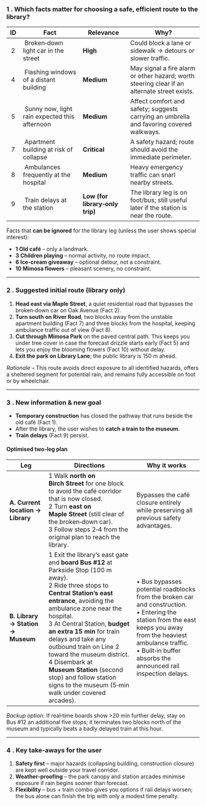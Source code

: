 ### 1 . Which facts matter for choosing a safe, efficient route to the **library**?

| ID | Fact | Relevance | Why? |
|----|------|-----------|------|
| 2 | Broken‑down light car in the street | **High** | Could block a lane or sidewalk → detours or slower traffic. |
| 4 | Flashing windows of a distant building | **Medium** | May signal a fire alarm or other hazard; worth steering clear if an alternate street exists. |
| 5 | Sunny now, light rain expected this afternoon | **Medium** | Affect comfort and safety; suggests carrying an umbrella and favoring covered walkways. |
| 7 | Apartment building at risk of collapse | **Critical** | A safety hazard; route should avoid the immediate perimeter. |
| 8 | Ambulances frequently at the hospital | **Medium** | Heavy emergency traffic can snarl nearby streets. |
| 9 | Train delays at the station | **Low (for library‑only trip)** | The library leg is on foot/bus; still useful later if the station is near the route. |

Facts that **can be ignored** for the library leg (unless the user shows special interest):

- **1 Old café** – only a landmark.
- **3 Children playing** – normal activity, no route impact.
- **6 Ice‑cream giveaway** – optional detour, not a constraint.
- **10 Mimosa flowers** – pleasant scenery, no constraint.

---

### 2 . Suggested initial route (library only)

1. **Head east via Maple Street**, a quiet residential road that bypasses the broken‑down car on Oak Avenue (Fact 2).  
2. **Turn south on River Road**, two blocks away from the unstable apartment building (Fact 7) and three blocks from the hospital, keeping ambulance traffic out of view (Fact 8).  
3. **Cut through Mimosa Park** on the paved central path. This keeps you under tree cover in case the forecast drizzle starts early (Fact 5) and lets you enjoy the blooming flowers (Fact 10) without delay.  
4. **Exit the park on Library Lane**; the public library is 150 m ahead.

*Rationale* – This route avoids direct exposure to all identified hazards, offers a sheltered segment for potential rain, and remains fully accessible on foot or by wheelchair.

---

### 3 . New information & new goal  
- **Temporary construction** has closed the pathway that runs beside the old café (Fact 1).  
- After the library, the user wishes to **catch a train to the museum**.  
- **Train delays** (Fact 9) persist.

#### Optimised two‑leg plan

| Leg | Directions | Why it works |
|-----|------------|--------------|
| **A. Current location → Library** | 1 Walk **north on Birch Street** for one block to avoid the café corridor that is now closed.<br>2 Turn **east on Maple Street** (still clear of the broken‑down car).<br>3 Follow steps 2‑4 from the original plan to reach the library. | Bypasses the café closure entirely while preserving all previous safety advantages. |
| **B. Library → Station → Museum** | 1 Exit the library’s east gate and **board Bus #12** at Parkside Stop (100 m away).<br>2 Ride three stops to **Central Station’s east entrance**, avoiding the ambulance zone near the hospital.<br>3 At Central Station, **budget an extra 15 min** for train delays and take any outbound train on Line 2 toward the museum district.<br>4 Disembark at **Museum Station** (second stop) and follow station signs to the museum (5‑min walk under covered arcades). | • Bus bypasses potential roadblocks from the broken car and construction.<br>• Entering the station from the east keeps you away from the heaviest ambulance traffic.<br>• Built‑in buffer absorbs the announced rail inspection delays. |

*Backup option*: If real‑time boards show >20 min further delay, stay on Bus #12 an additional five stops; it terminates two blocks north of the museum and typically beats a badly delayed train at this hour.

---

### 4 . Key take‑aways for the user

1. **Safety first** – major hazards (collapsing building, construction closure) are kept well outside your travel corridor.  
2. **Weather‑proofing** – the park canopy and station arcades minimise exposure if rain begins sooner than forecast.  
3. **Flexibility** – bus + train combo gives you options if rail delays worsen; the bus alone can finish the trip with only a modest time penalty.